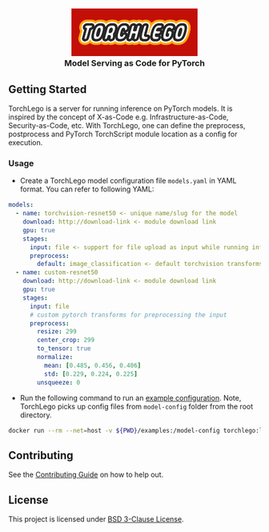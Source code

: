 <h3 align="center">
  <img src="torchlego.png" width="50%">
  <br />
  Model Serving as Code for PyTorch
</h3>

## Getting Started

TorchLego is a server for running inference on PyTorch models. It is inspired by the concept of
X-as-Code e.g. Infrastructure-as-Code, Security-as-Code, etc. With TorchLego, one can define the
preprocess, postprocess and PyTorch TorchScript module location as a config for execution.

### Usage

- Create a TorchLego model configuration file `models.yaml` in YAML format. You can refer to following YAML:

```yaml
models:
  - name: torchvision-resnet50 <- unique name/slug for the model
    download: http://download-link <- module download link
    gpu: true
    stages:
      input: file <- support for file upload as input while running inference
      preprocess:
        default: image_classification <- default torchvision transforms for preprocessing
  - name: custom-resnet50
    download: http://download-link <- module download link
    gpu: true
    stages:
      input: file
      # custom pytorch transforms for preprocessing the input
      preprocess:
        resize: 299
        center_crop: 299
        to_tensor: true
        normalize:
          mean: [0.485, 0.456, 0.406]
          std: [0.229, 0.224, 0.225]
        unsqueeze: 0
```

- Run the following command to run an [example configuration](examples/). Note, TorchLego picks
  up config files from `model-config` folder from the root directory.

```bash
docker run --rm --net=host -v ${PWD}/examples:/model-config torchlego:latest
```

## Contributing

See the [Contributing Guide](CONTRIBUTNG.md) on how to help out.

## License

This project is licensed under [BSD 3-Clause License](LICENSE).
